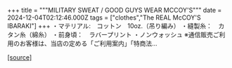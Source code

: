 +++
title = """MILITARY SWEAT / GOOD GUYS WEAR MCCOY'S"""
date = 2024-12-04T02:12:46.000Z
tags = ["clothes","The REAL McCOY'S IBARAKI"]
+++
・マテリアル:　コットン　10oz.（吊り編み） ・縫製糸：　カタン糸（綿糸） ・前身頃：　ラバープリント ・ノンウォッシュ ※通信販売ご利用のお客様は、当店の定める「ご利用案内」「特商法...

[[source]](https://the-realmccoys.ocnk.net/product/1301)
